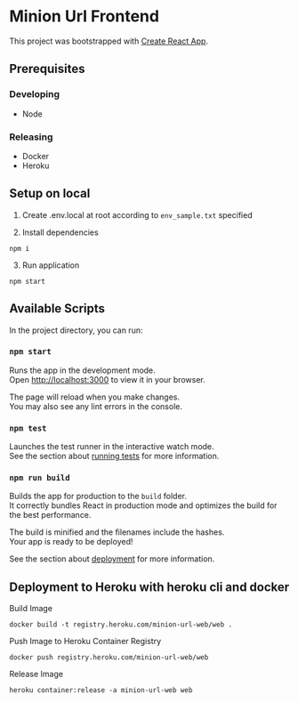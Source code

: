 # Minion Url Frontend

This project was bootstrapped with [Create React App](https://github.com/facebook/create-react-app).

## Prerequisites

### Developing
- Node

### Releasing
- Docker
- Heroku

## Setup on local

1. Create .env.local at root according to `env_sample.txt` specified

2. Install dependencies
```
npm i
```

3. Run application
```
npm start
```


## Available Scripts

In the project directory, you can run:

### `npm start`

Runs the app in the development mode.\
Open [http://localhost:3000](http://localhost:3000) to view it in your browser.

The page will reload when you make changes.\
You may also see any lint errors in the console.

### `npm test`

Launches the test runner in the interactive watch mode.\
See the section about [running tests](https://facebook.github.io/create-react-app/docs/running-tests) for more information.

### `npm run build`

Builds the app for production to the `build` folder.\
It correctly bundles React in production mode and optimizes the build for the best performance.

The build is minified and the filenames include the hashes.\
Your app is ready to be deployed!

See the section about [deployment](https://facebook.github.io/create-react-app/docs/deployment) for more information.

## Deployment to Heroku with heroku cli and docker

Build Image
```
docker build -t registry.heroku.com/minion-url-web/web .
```

Push Image to Heroku Container Registry
```
docker push registry.heroku.com/minion-url-web/web
```

Release Image
```
heroku container:release -a minion-url-web web
```
